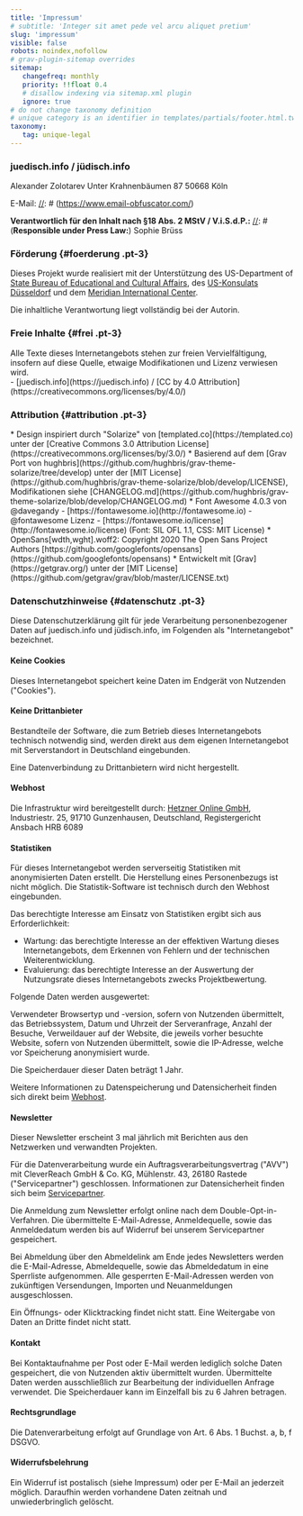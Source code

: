 ```yaml
---
title: 'Impressum'
# subtitle: 'Integer sit amet pede vel arcu aliquet pretium'
slug: 'impressum'
visible: false
robots: noindex,nofollow
# grav-plugin-sitemap overrides
sitemap:
   changefreq: monthly
   priority: !!float 0.4
   # disallow indexing via sitemap.xml plugin
   ignore: true
# do not change taxonomy definition
# unique category is an identifier in templates/partials/footer.html.twig
taxonomy:
   tag: unique-legal
---
```

### juedisch.info / jüdisch.info
<div class="color-link-text" markdown="1">
Alexander Zolotarev
Unter Krahnenbäumen 87
50668 Köln

E-Mail: <a href="javascript:location='mailto:\u006b\u006f\u006e\u0074\u0061\u006b\u0074\u0040\u006a\u0075\u0065\u0064\u0069\u0073\u0063\u0068\u002e\u0069\u006e\u0066\u006f';void 0"><script type="text/javascript">document.write('\u006b\u006f\u006e\u0074\u0061\u006b\u0074\u0040\u006a\u0075\u0065\u0064\u0069\u0073\u0063\u0068\u002e\u0069\u006e\u0066\u006f')</script></a>
[//]: # (https://www.email-obfuscator.com/)

[//]: # (USt-ID: DE 000 000 009)

**Verantwortlich für den Inhalt nach §18 Abs. 2 MStV / V.i.S.d.P.:**
[//]: # (**Responsible under Press Law:**)
Sophie Brüss
</div>

### Förderung {#foerderung .pt-3}
<div class="color-link-text" markdown="1">
Dieses Projekt wurde realisiert mit der Unterstützung des US-Department of <a href="https://eca.state.gov/about-bureau">State Bureau of Educational and Cultural Affairs</a>, des <a href="https://de.usembassy.gov/de/location/dusseldorf-de/">US-Konsulats Düsseldorf</a> und dem <a href="https://www.meridian.org/">Meridian International Center</a>.

Die inhaltliche Verantwortung liegt vollständig bei der Autorin.
</div>

### Freie Inhalte {#frei .pt-3}
<div class="color-link-text" markdown="1">
Alle Texte dieses Internetangebots stehen zur freien Vervielfältigung, insofern auf diese Quelle, etwaige Modifikationen und Lizenz verwiesen wird.<br> - [juedisch.info](https://juedisch.info) / [CC by 4.0 Attribution](https://creativecommons.org/licenses/by/4.0/)
</div>

### Attribution {#attribution .pt-3}
<div class="color-link-text" markdown="1">
* Design inspiriert durch "Solarize" von [templated.co](https://templated.co) unter der [Creative Commons 3.0 Attribution License](https://creativecommons.org/licenses/by/3.0/)
* Basierend auf dem [Grav Port von hughbris](https://github.com/hughbris/grav-theme-solarize/tree/develop) unter der [MIT License](https://github.com/hughbris/grav-theme-solarize/blob/develop/LICENSE), Modifikationen siehe [CHANGELOG.md](https://github.com/hughbris/grav-theme-solarize/blob/develop/CHANGELOG.md)
* Font Awesome 4.0.3 von @davegandy - [https://fontawesome.io](http://fontawesome.io) - @fontawesome
Lizenz - [https://fontawesome.io/license](http://fontawesome.io/license) (Font: SIL OFL 1.1, CSS: MIT License)
* OpenSans[wdth,wght].woff2: Copyright 2020 The Open Sans Project Authors [https://github.com/googlefonts/opensans](https://github.com/googlefonts/opensans)
* Entwickelt mit [Grav](https://getgrav.org/) unter der [MIT License](https://github.com/getgrav/grav/blob/master/LICENSE.txt)
</div>

### Datenschutzhinweise {#datenschutz .pt-3}
<div class="color-link-text" markdown="1">
Diese Datenschutzerklärung gilt für jede Verarbeitung personenbezogener Daten auf juedisch.info und jüdisch.info, im Folgenden als "Internetangebot" bezeichnet.

#### Keine Cookies

Dieses Internetangebot speichert keine Daten im Endgerät von Nutzenden ("Cookies").

#### Keine Drittanbieter

Bestandteile der Software, die zum Betrieb dieses Internetangebots technisch notwendig sind, werden direkt aus dem eigenen Internetangebot mit Serverstandort in Deutschland eingebunden.

Eine Datenverbindung zu Drittanbietern wird nicht hergestellt.

#### Webhost

Die Infrastruktur wird bereitgestellt durch:
[Hetzner Online GmbH](https://www.hetzner.com/de/legal/legal-notice), Industriestr. 25, 91710 Gunzenhausen, Deutschland, Registergericht Ansbach HRB 6089

#### Statistiken

Für dieses Internetangebot werden serverseitig Statistiken mit anonymisierten Daten erstellt. Die Herstellung eines Personenbezugs ist nicht möglich. Die Statistik-Software ist technisch durch den Webhost eingebunden.

Das berechtigte Interesse am Einsatz von Statistiken ergibt sich aus Erforderlichkeit:

* Wartung: das berechtigte Interesse an der effektiven Wartung dieses Internetangebots, dem Erkennen von Fehlern und der technischen Weiterentwicklung.
* Evaluierung: das berechtigte Interesse an der Auswertung der Nutzungsrate dieses Internetangebots zwecks Projektbewertung.

Folgende Daten werden ausgewertet:

Verwendeter Browsertyp und -version, sofern von Nutzenden übermittelt, das Betriebssystem, Datum und Uhrzeit der Serveranfrage, Anzahl der Besuche, Verweildauer auf der Website, die jeweils vorher besuchte Website, sofern von Nutzenden übermittelt, sowie die IP-Adresse, welche vor Speicherung anonymisiert wurde.

Die Speicherdauer dieser Daten beträgt 1 Jahr.

Weitere Informationen zu Datenspeicherung und Datensicherheit finden sich direkt beim [Webhost](https://docs.hetzner.com/de/general/general-terms-and-conditions/data-privacy-faq/).

#### Newsletter

Dieser Newsletter erscheint 3 mal jährlich mit Berichten aus den Netzwerken und verwandten Projekten.

Für die Datenverarbeitung wurde ein Auftragsverarbeitungsvertrag ("AVV") mit CleverReach GmbH & Co. KG, Mühlenstr. 43, 26180 Rastede ("Servicepartner") geschlossen. Informationen zur Datensicherheit finden sich beim <a href="https://www.cleverreach.com/de-de/datensicherheit/">Servicepartner</a>.

Die Anmeldung zum Newsletter erfolgt online nach dem Double-Opt-in-Verfahren. Die übermittelte E-Mail-Adresse, Anmeldequelle, sowie das Anmeldedatum werden bis auf Widerruf bei unserem Servicepartner gespeichert.

Bei Abmeldung über den Abmeldelink am Ende jedes Newsletters werden die E-Mail-Adresse, Abmeldequelle, sowie das Abmeldedatum in eine Sperrliste aufgenommen. Alle gesperrten E-Mail-Adressen werden von zukünftigen Versendungen, Importen und Neuanmeldungen ausgeschlossen.

Ein Öffnungs- oder Klicktracking findet nicht statt. Eine Weitergabe von Daten an Dritte findet nicht statt.

#### Kontakt

Bei Kontaktaufnahme per Post oder E-Mail werden lediglich solche Daten gespeichert, die von Nutzenden aktiv übermittelt wurden. Übermittelte Daten werden ausschließlich zur Bearbeitung der individuellen Anfrage verwendet. Die Speicherdauer kann im Einzelfall bis zu 6 Jahren betragen.

#### Rechtsgrundlage

Die Datenverarbeitung erfolgt auf Grundlage von Art. 6 Abs. 1 Buchst. a, b, f DSGVO.

#### Widerrufsbelehrung

Ein Widerruf ist postalisch (siehe Impressum) oder per E-Mail an <a href="javascript:location='mailto:\u006b\u006f\u006e\u0074\u0061\u006b\u0074\u0040\u006a\u0075\u0065\u0064\u0069\u0073\u0063\u0068\u002e\u0069\u006e\u0066\u006f';void 0"><script type="text/javascript">document.write('\u006b\u006f\u006e\u0074\u0061\u006b\u0074\u0040\u006a\u0075\u0065\u0064\u0069\u0073\u0063\u0068\u002e\u0069\u006e\u0066\u006f')</script></a> jederzeit möglich. Daraufhin werden vorhandene Daten zeitnah und unwiederbringlich gelöscht.
</div>